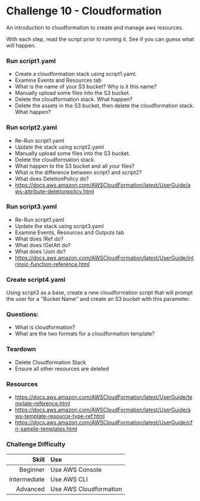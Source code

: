 Challenge 10 - Cloudformation
==================

An introduction to cloudformation to create and manage aws resources.

With each step, read the script prior to running it.  See if you can guess what will happen.


### Run script1.yaml

* Create a cloudformation stack using script1.yaml.  
* Examine Events and Resources tab
* What is the name of your S3 bucket?  Why is it this name?
* Manually upload some files into the S3 bucket.
* Delete the cloudformation stack.  What happen?
* Delete the assets in the S3 bucket, then delete the cloudformation stack.  What happen?


### Run script2.yaml

* Re-Run script1.yaml
* Update the stack using script2.yaml
* Manually upload some files into the S3 bucket.
* Delete the cloudformation stack.
* What happen to the S3 bucket and all your files?
* What is the difference between script1 and script2?
* What does DeletionPolicy do?
* https://docs.aws.amazon.com/AWSCloudFormation/latest/UserGuide/aws-attribute-deletionpolicy.html


### Run script3.yaml

* Re-Run script1.yaml
* Update the stack using script3.yaml
* Examine Events, Resources and Outputs tab
* What does !Ref do?
* What does !GetAtt do?
* What does !Join do?
* https://docs.aws.amazon.com/AWSCloudFormation/latest/UserGuide/intrinsic-function-reference.html


### Create script4.yaml

Using script3 as a base, create a new cloudformation script that will prompt the user for a "Bucket Name" and create an S3 bucket with this parameter.


### Questions:
* What is cloudformation?
* What are the two formats for a cloudformation template?


### Teardown
* Delete Cloudformation Stack
* Ensure all other resources are deleted


### Resources
* https://docs.aws.amazon.com/AWSCloudFormation/latest/UserGuide/template-reference.html
* https://docs.aws.amazon.com/AWSCloudFormation/latest/UserGuide/aws-template-resource-type-ref.html
* https://docs.aws.amazon.com/AWSCloudFormation/latest/UserGuide/cfn-sample-templates.html



### Challenge Difficulty 
Skill | Use
---:|:---
Beginner | Use AWS Console
Intermediate | Use AWS CLI
Advanced | Use AWS Cloudformation





